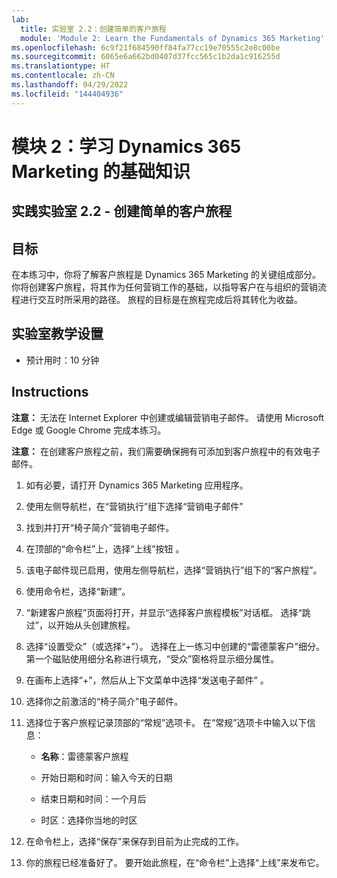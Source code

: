 ```yaml
---
lab:
  title: 实验室 2.2：创建简单的客户旅程
  module: 'Module 2: Learn the Fundamentals of Dynamics 365 Marketing'
ms.openlocfilehash: 6c9f21f684590ff84fa77cc19e70555c2e8c00be
ms.sourcegitcommit: 6065e6a662bd0407d37fcc565c1b2da1c916255d
ms.translationtype: HT
ms.contentlocale: zh-CN
ms.lasthandoff: 04/29/2022
ms.locfileid: "144404936"
---
```

<a name="module-2-learn-the-fundamentals-of-dynamics-365-marketing"></a>模块 2：学习 Dynamics 365 Marketing 的基础知识
========================

## <a name="practice-lab-22---create-a-simple-customer-journey"></a>实践实验室 2.2 - 创建简单的客户旅程

## <a name="objectives"></a>目标

在本练习中，你将了解客户旅程是 Dynamics 365 Marketing 的关键组成部分。 你将创建客户旅程，将其作为任何营销工作的基础，以指导客户在与组织的营销流程进行交互时所采用的路径。 旅程的目标是在旅程完成后将其转化为收益。

## <a name="lab-setup"></a>实验室教学设置

  - 预计用时：10 分钟

## <a name="instructions"></a>Instructions

**注意：** 无法在 Internet Explorer 中创建或编辑营销电子邮件。 请使用 Microsoft Edge 或 Google Chrome 完成本练习。

**注意：** 在创建客户旅程之前，我们需要确保拥有可添加到客户旅程中的有效电子邮件。 

1. 如有必要，请打开 Dynamics 365 Marketing 应用程序。 

2. 使用左侧导航栏，在“营销执行”组下选择“营销电子邮件”

3. 找到并打开“椅子简介”营销电子邮件。  

4. 在顶部的“命令栏”上，选择“上线”按钮 。 

5. 该电子邮件现已启用，使用左侧导航栏，选择“营销执行”组下的“客户旅程”。

6. 使用命令栏，选择“新建”。

7. “新建客户旅程”页面将打开，并显示“选择客户旅程模板”对话框。 选择“跳过”，以开始从头创建旅程。

8. 选择“设置受众”（或选择“+”）。  选择在上一练习中创建的“雷德蒙客户”细分。 第一个磁贴使用细分名称进行填充，“受众”窗格将显示细分属性。

9. 在画布上选择“+”，然后从上下文菜单中选择“发送电子邮件” 。

10. 选择你之前激活的“椅子简介”电子邮件。 

11. 选择位于客户旅程记录顶部的“常规”选项卡。 在“常规”选项卡中输入以下信息：

    - **名称**：雷德蒙客户旅程

    - 开始日期和时间：输入今天的日期

    - 结束日期和时间：一个月后

    - 时区：选择你当地的时区 

12. 在命令栏上，选择“保存”来保存到目前为止完成的工作。

13. 你的旅程已经准备好了。 要开始此旅程，在“命令栏”上选择“上线”来发布它。
